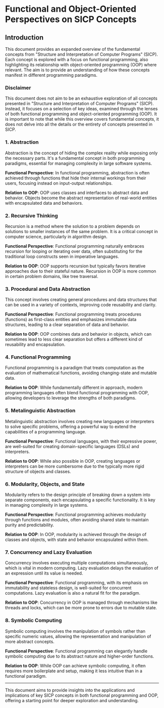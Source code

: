 # Functional and Object-Oriented Perspectives on SICP Concepts

## Introduction

This document provides an expanded overview of the fundamental concepts from "Structure and Interpretation of Computer Programs" (SICP). Each concept is explored with a focus on functional programming, also highlighting its relationship with object-oriented programming (OOP) where relevant. The aim is to provide an understanding of how these concepts manifest in different programming paradigms.

### Disclaimer
This document does not aim to be an exhaustive exploration of all concepts presented in "Structure and Interpretation of Computer Programs" (SICP). Instead, it focuses on a selection of key ideas, examined through the lenses of both functional programming and object-oriented programming (OOP). It is important to note that while this overview covers fundamental concepts, it does not delve into all the details or the entirety of concepts presented in SICP.

### 1. Abstraction

Abstraction is the concept of hiding the complex reality while exposing only the necessary parts. It's a fundamental concept in both programming paradigms, essential for managing complexity in large software systems.

**Functional Perspective**: In functional programming, abstraction is often achieved through functions that hide their internal workings from their users, focusing instead on input-output relationships.

**Relation to OOP**: OOP uses classes and interfaces to abstract data and behavior. Objects become the abstract representation of real-world entities with encapsulated data and behaviors.

### 2. Recursive Thinking

Recursion is a method where the solution to a problem depends on solutions to smaller instances of the same problem. It is a critical concept in computer science, particularly in algorithm design.

**Functional Perspective**: Functional programming naturally embraces recursion for looping or iterating over data, often substituting for the traditional loop constructs seen in imperative languages.

**Relation to OOP**: OOP supports recursion but typically favors iterative approaches due to their stateful nature. Recursion in OOP is more common in certain problem domains, like tree traversal.

### 3. Procedural and Data Abstraction

This concept involves creating general procedures and data structures that can be used in a variety of contexts, improving code reusability and clarity.

**Functional Perspective**: Functional programming treats procedures (functions) as first-class entities and emphasizes immutable data structures, leading to a clear separation of data and behavior.

**Relation to OOP**: OOP combines data and behavior in objects, which can sometimes lead to less clear separation but offers a different kind of reusability and encapsulation.

### 4. Functional Programming

Functional programming is a paradigm that treats computation as the evaluation of mathematical functions, avoiding changing-state and mutable data.

**Relation to OOP**: While fundamentally different in approach, modern programming languages often blend functional programming with OOP, allowing developers to leverage the strengths of both paradigms.

### 5. Metalinguistic Abstraction

Metalinguistic abstraction involves creating new languages or interpreters to solve specific problems, offering a powerful way to extend the capabilities of a programming language.

**Functional Perspective**: Functional languages, with their expressive power, are well-suited for creating domain-specific languages (DSLs) and interpreters.

**Relation to OOP**: While also possible in OOP, creating languages or interpreters can be more cumbersome due to the typically more rigid structure of objects and classes.

### 6. Modularity, Objects, and State

Modularity refers to the design principle of breaking down a system into separate components, each encapsulating a specific functionality. It is key in managing complexity in large systems.

**Functional Perspective**: Functional programming achieves modularity through functions and modules, often avoiding shared state to maintain purity and predictability.

**Relation to OOP**: In OOP, modularity is achieved through the design of classes and objects, with state and behavior encapsulated within them.

### 7. Concurrency and Lazy Evaluation

Concurrency involves executing multiple computations simultaneously, which is vital in modern computing. Lazy evaluation delays the evaluation of an expression until its value is needed.

**Functional Perspective**: Functional programming, with its emphasis on immutability and stateless design, is well-suited for concurrent computations. Lazy evaluation is also a natural fit for the paradigm.

**Relation to OOP**: Concurrency in OOP is managed through mechanisms like threads and locks, which can be more prone to errors due to mutable state.

### 8. Symbolic Computing

Symbolic computing involves the manipulation of symbols rather than specific numeric values, allowing the representation and manipulation of more abstract concepts.

**Functional Perspective**: Functional programming can elegantly handle symbolic computing due to its abstract nature and higher-order functions.

**Relation to OOP**: While OOP can achieve symbolic computing, it often requires more boilerplate and setup, making it less intuitive than in a functional paradigm.

---

This document aims to provide insights into the applications and implications of key SICP concepts in both functional programming and OOP, offering a starting point for deeper exploration and understanding.